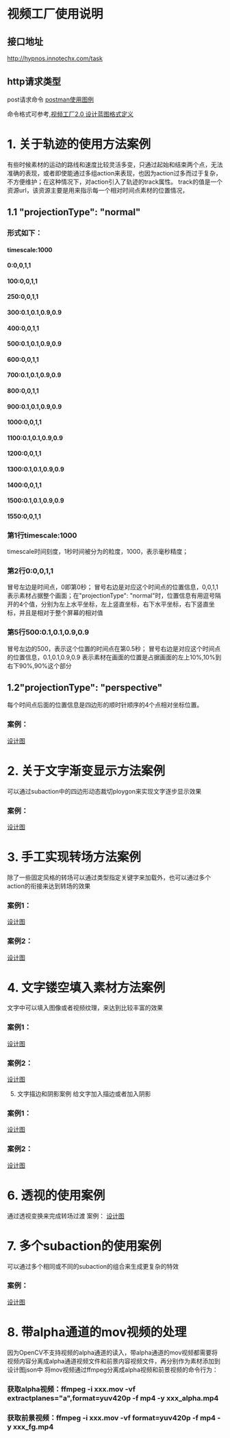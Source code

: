 # 视频工厂使用说明


## 接口地址
http://hypnos.innotechx.com/task

## http请求类型
post请求命令
[postman使用图例](https://github.com/bigbase-media/ivf-blueprint-wallen/tree/master/specification/postman.png)

命令格式可参考,[视频工厂2.0 设计蓝图格式定义](https://github.com/bigbase-media/ivf-blueprint-wallen/tree/master/specification/hypnos-v2-xmind.png)


# 1.	关于轨迹的使用方法案例
有些时候素材的运动的路线和速度比较灵活多变，只通过起始和结束两个点，无法准确的表现，或者即使能通过多组action来表现，也因为action过多而过于复杂，不方便维护；在这种情况下，对action引入了轨迹的track属性。track的值是一个资源url，该资源主要是用来指示每一个相对时间点素材的位置情况，## 1.1 "projectionType": "normal"
### 形式如下：
#### timescale:1000
 #### 0:0,0,1,1 #### 100:0,0,1,1 #### 250:0,0,1,1 #### 300:0.1,0.1,0.9,0.9 
#### 400:0,0,1,1 #### 500:0.1,0.1,0.9,0.9 #### 600:0,0,1,1 #### 700:0.1,0.1,0.9,0.9#### 800:0,0,1,1 #### 900:0.1,0.1,0.9,0.9 #### 1000:0,0,1,1#### 1100:0.1,0.1,0.9,0.9 #### 1200:0,0,1,1 #### 1300:0.1,0.1,0.9,0.9 
#### 1400:0,0,1,1#### 1500:0.1,0.1,0.9,0.9 
#### 1550:0,0,1,1

### 第1行timescale:1000
timescale时间刻度，1秒时间被分为的粒度，1000，表示毫秒精度；### 第2行0:0,0,1,1 
冒号左边是时间点，0即第0秒；冒号右边是对应这个时间点的位置信息，0,0,1,1表示素材占据整个画面；在"projectionType": "normal"时，位置信息有用逗号隔开的4个值，分别为左上水平坐标，左上竖直坐标，右下水平坐标，右下竖直坐标，并且是相对于整个屏幕的相对值### 第5行500:0.1,0.1,0.9,0.9 
冒号左边的500，表示这个位置的时间点在第0.5秒；冒号右边是对应这个时间点的位置信息，0.1,0.1,0.9,0.9 表示素材在画面的位置是占据画面的左上10%,10%到右下90%,90%这个部分## 1.2"projectionType": "perspective"
每个时间点后面的位置信息是四边形的顺时针顺序的4个点相对坐标位置。### 案例：
[设计图](https://github.com/bigbase-media/ivf-blueprint-wallen/tree/master/samples/track.json) 
# 2.	关于文字渐变显示方法案例
可以通过subaction中的四边形动态裁切ploygon来实现文字逐步显示效果### 案例：[设计图 ](https://github.com/bigbase-media/ivf-blueprint-wallen/tree/master/samples/textDisplay.json)
# 3.	手工实现转场方法案例
除了一些固定风格的转场可以通过类型指定关键字来加载外，也可以通过多个action的衔接来达到转场的效果### 案例1：
[设计图](https://github.com/bigbase-media/ivf-blueprint-wallen/tree/master/samples/manualTransition.json) ### 案例2：
[设计图](https://github.com/bigbase-media/ivf-blueprint-wallen/tree/master/samples/manualTransition2.json) # 4.	文字镂空填入素材方法案例
文字中可以填入图像或者视频纹理，来达到比较丰富的效果### 案例1：
[设计图](https://github.com/bigbase-media/ivf-blueprint-wallen/tree/master/samples/textWithTexture.json) ### 案例2：
[设计图](https://github.com/bigbase-media/ivf-blueprint-wallen/tree/master/samples/textWithVidTexture.json) 
5.	文字描边和阴影案例给文字加入描边或者加入阴影### 案例1：
[设计图](https://github.com/bigbase-media/ivf-blueprint-wallen/tree/master/samples/textWithColorBorder.json) ### 案例2：
[设计图](https://github.com/bigbase-media/ivf-blueprint-wallen/tree/master/samples/textWithVidTexture.json) # 6.	透视的使用案例
通过透视变换来完成转场过渡案例：[设计图](https://github.com/bigbase-media/ivf-blueprint-wallen/tree/master/samples/perspectiveTransition.json) 
# 7.	多个subaction的使用案例

可以通过多个相同或不同的subaction的组合来生成更复杂的特效### 案例：[设计图](https://github.com/bigbase-media/ivf-blueprint-wallen/tree/master/samples/multipleSubactions.json) # 8.	带alpha通道的mov视频的处理
因为OpenCV不支持视频的alpha通道的读入，带alpha通道的mov视频都需要将视频内容分离成alpha通道视频文件和前景内容视频文件，再分别作为素材添加到设计图json中将mov视频通过ffmpeg分离成alpha视频和前景视频的命令行为：### 获取alpha视频：ffmpeg -i xxx.mov -vf extractplanes="a",format=yuv420p -f mp4 -y xxx_alpha.mp4
### 获取前景视频：ffmpeg -i xxx.mov -vf format=yuv420p -f mp4 -y xxx_fg.mp4
